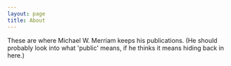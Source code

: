 ```yaml
---
layout: page
title: About
---
```


These are where Michael W. Merriam keeps his publications. (He should probably look into what 'public' means, if he thinks it means hiding back in here.)
